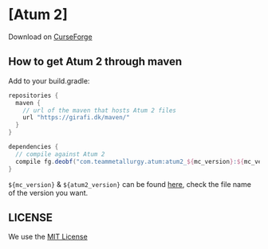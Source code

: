 # [Atum 2]

Download on [CurseForge](https://minecraft.curseforge.com/projects/atum)

How to get Atum 2 through maven
---
Add to your build.gradle:
```gradle
repositories {
  maven {
    // url of the maven that hosts Atum 2 files
    url "https://girafi.dk/maven/"
  }
}

dependencies {
  // compile against Atum 2
  compile fg.deobf("com.teammetallurgy.atum:atum2_${mc_version}:${mc_version}-${atum2_version}")
}
```

`${mc_version}` & `${atum2_version}` can be found [here](https://girafi.dk/maven/com/teammetallurgy/atum/), check the file name of the version you want.


## LICENSE

We use the [MIT License](https://github.com/TeamMetallurgy/Atum2/blob/master/LICENSE)
